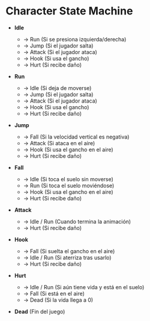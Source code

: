 # Character State Machine

- **Idle**
  - → Run (Si se presiona izquierda/derecha)
  - → Jump (Si el jugador salta)
  - → Attack (Si el jugador ataca)
  - → Hook (Si usa el gancho)
  - → Hurt (Si recibe daño)

- **Run**
  - → Idle (Si deja de moverse)
  - → Jump (Si el jugador salta)
  - → Attack (Si el jugador ataca)
  - → Hook (Si usa el gancho)
  - → Hurt (Si recibe daño)

- **Jump**
  - → Fall (Si la velocidad vertical es negativa)
  - → Attack (Si ataca en el aire)
  - → Hook (Si usa el gancho en el aire)
  - → Hurt (Si recibe daño)

- **Fall**
  - → Idle (Si toca el suelo sin moverse)
  - → Run (Si toca el suelo moviéndose)
  - → Hook (Si usa el gancho en el aire)
  - → Hurt (Si recibe daño)

- **Attack**
  - → Idle / Run (Cuando termina la animación)
  - → Hurt (Si recibe daño)

- **Hook**
  - → Fall (Si suelta el gancho en el aire)
  - → Idle / Run (Si aterriza tras usarlo)
  - → Hurt (Si recibe daño)

- **Hurt**
  - → Idle / Run (Si aún tiene vida y está en el suelo)
  - → Fall (Si está en el aire)
  - → Dead (Si la vida llega a 0)

- **Dead** (Fin del juego)
